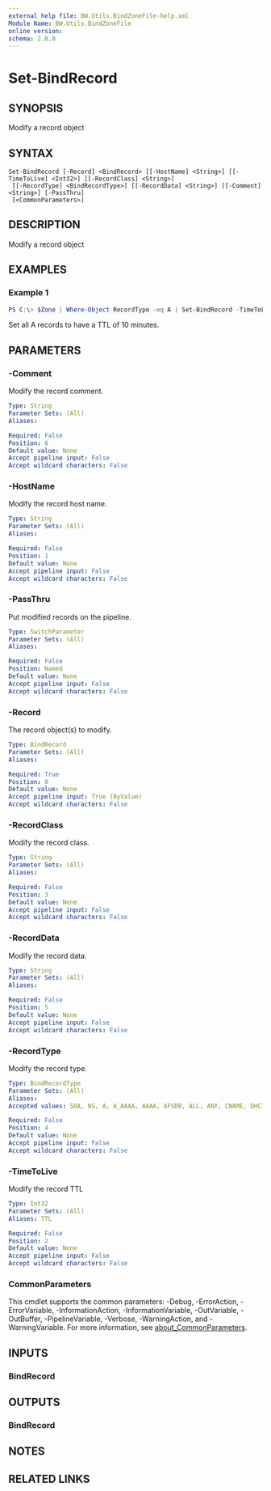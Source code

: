 ```yaml
---
external help file: BW.Utils.BindZoneFile-help.xml
Module Name: BW.Utils.BindZoneFile
online version:
schema: 2.0.0
---
```


# Set-BindRecord

## SYNOPSIS
Modify a record object

## SYNTAX

```
Set-BindRecord [-Record] <BindRecord> [[-HostName] <String>] [[-TimeToLive] <Int32>] [[-RecordClass] <String>]
 [[-RecordType] <BindRecordType>] [[-RecordData] <String>] [[-Comment] <String>] [-PassThru]
 [<CommonParameters>]
```

## DESCRIPTION
Modify a record object

## EXAMPLES

### Example 1
```powershell
PS C:\> $Zone | Where-Object RecordType -eq A | Set-BindRecord -TimeToLive 600
```

Set all A records to have a TTL of 10 minutes.

## PARAMETERS

### -Comment
Modify the record comment.

```yaml
Type: String
Parameter Sets: (All)
Aliases:

Required: False
Position: 6
Default value: None
Accept pipeline input: False
Accept wildcard characters: False
```

### -HostName
Modify the record host name.

```yaml
Type: String
Parameter Sets: (All)
Aliases:

Required: False
Position: 1
Default value: None
Accept pipeline input: False
Accept wildcard characters: False
```

### -PassThru
Put modified records on the pipeline.

```yaml
Type: SwitchParameter
Parameter Sets: (All)
Aliases:

Required: False
Position: Named
Default value: None
Accept pipeline input: False
Accept wildcard characters: False
```

### -Record
The record object(s) to modify.

```yaml
Type: BindRecord
Parameter Sets: (All)
Aliases:

Required: True
Position: 0
Default value: None
Accept pipeline input: True (ByValue)
Accept wildcard characters: False
```

### -RecordClass
Modify the record class.

```yaml
Type: String
Parameter Sets: (All)
Aliases:

Required: False
Position: 3
Default value: None
Accept pipeline input: False
Accept wildcard characters: False
```

### -RecordData
Modify the record data.

```yaml
Type: String
Parameter Sets: (All)
Aliases:

Required: False
Position: 5
Default value: None
Accept pipeline input: False
Accept wildcard characters: False
```

### -RecordType
Modify the record type.

```yaml
Type: BindRecordType
Parameter Sets: (All)
Aliases:
Accepted values: SOA, NS, A, A_AAAA, AAAA, AFSDB, ALL, ANY, CNAME, DHCID, DNAME, DNSKEY, DS, HINFO, ISDN, MB, MD, MF, MG, MINFO, MR, MX, NSEC, NSEC3, NSEC3PARAM, NULL, OPT, PTR, RP, RRSIG, RT, SRV, TXT, UNKNOWN, WINS, WKS, X25

Required: False
Position: 4
Default value: None
Accept pipeline input: False
Accept wildcard characters: False
```

### -TimeToLive
Modify the record TTL

```yaml
Type: Int32
Parameter Sets: (All)
Aliases: TTL

Required: False
Position: 2
Default value: None
Accept pipeline input: False
Accept wildcard characters: False
```

### CommonParameters
This cmdlet supports the common parameters: -Debug, -ErrorAction, -ErrorVariable, -InformationAction, -InformationVariable, -OutVariable, -OutBuffer, -PipelineVariable, -Verbose, -WarningAction, and -WarningVariable. For more information, see [about_CommonParameters](http://go.microsoft.com/fwlink/?LinkID=113216).

## INPUTS

### BindRecord

## OUTPUTS

### BindRecord

## NOTES

## RELATED LINKS
